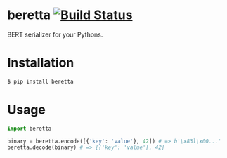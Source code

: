 beretta [![Build Status](https://travis-ci.org/dieselpoweredkitten/beretta.png?branch=master)](https://travis-ci.org/dieselpoweredkitten/beretta)
=======

BERT serializer for your Pythons.

# Installation

```bash
$ pip install beretta
```

# Usage

```python
import beretta

binary = beretta.encode([{'key': 'value'}, 42]) # => b'\x83l\x00...'
beretta.decode(binary) # => [{'key': 'value'}, 42]
```
